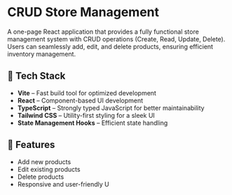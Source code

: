 # CRUD Store Management

A one-page React application that provides a fully functional store management system with CRUD operations (Create, Read, Update, Delete). Users can seamlessly add, edit, and delete products, ensuring efficient inventory management.

## 🚀 Tech Stack
- **Vite** – Fast build tool for optimized development
- **React** – Component-based UI development
- **TypeScript** – Strongly typed JavaScript for better maintainability
- **Tailwind CSS** – Utility-first styling for a sleek UI
- **State Management Hooks** – Efficient state handling

## 🎯 Features
- Add new products
- Edit existing products
- Delete products
- Responsive and user-friendly U
